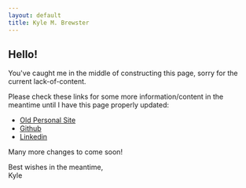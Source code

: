 ```yaml
---
layout: default
title: Kyle M. Brewster
---
```


## Hello!

You've caught me in the middle of constructing this page, sorry for the current lack-of-content.

Please check these links for some more information/content in the meantime until I have this page properly updated:

- [Old Personal Site](https://kyle-brewster.blogspot.com/)
- [Github](https://github.com/k-brew)
- [Linkedin](www.linkedin.com/in/kyle-brewster)

Many more changes to come soon!

Best wishes in the meantime,  
Kyle 

<script src="http://code.jquery.com/jquery-1.4.2.min.js"></script> <script> var x = document.getElementsByClassName("site-footer-credits"); setTimeout(() => { x[0].remove(); }, 10); </script>

